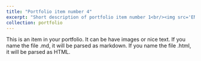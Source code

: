 ```yaml
---
title: "Portfolio item number 4"
excerpt: "Short description of portfolio item number 1<br/><img src='ENLACE2021_Certificate_KevinValenzuela.jpg'>"
collection: portfolio
---
```


This is an item in your portfolio. It can be have images or nice text. If you name the file .md, it will be parsed as markdown. If you name the file .html, it will be parsed as HTML. 
